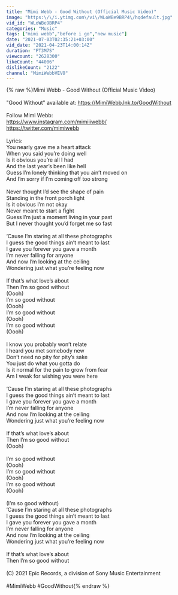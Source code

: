 ```yaml
---
title: "Mimi Webb - Good Without (Official Music Video)"
image: "https:\/\/i.ytimg.com\/vi\/WLoWBe9BRP4\/hqdefault.jpg"
vid_id: "WLoWBe9BRP4"
categories: "Music"
tags: ["mimi webb","before i go","new music"]
date: "2021-07-03T02:35:21+03:00"
vid_date: "2021-04-23T14:00:14Z"
duration: "PT3M7S"
viewcount: "2628300"
likeCount: "44006"
dislikeCount: "2122"
channel: "MimiWebbVEVO"
---
```

{% raw %}Mimi Webb - Good Without (Official Music Video)<br /><br />&quot;Good Without&quot; available at: <a rel="nofollow" target="blank" href="https://MimiWebb.lnk.to/GoodWithout">https://MimiWebb.lnk.to/GoodWithout</a><br /><br />Follow Mimi Webb:<br /><a rel="nofollow" target="blank" href="https://www.instagram.com/mimiiiwebb/">https://www.instagram.com/mimiiiwebb/</a><br /><a rel="nofollow" target="blank" href="https://twitter.com/mimiwebb">https://twitter.com/mimiwebb</a><br /><br />Lyrics:<br />You nearly gave me a heart attack<br />When you said you’re doing well<br />Is it obvious you’re all I had<br />And the last year’s been like hell<br />Guess I’m lonely thinking that you ain’t moved on<br />And I’m sorry if I’m coming off too strong<br /><br />Never thought I’d see the shape of pain<br />Standing in the front porch light<br />Is it obvious I’m not okay<br />Never meant to start a fight<br />Guess I’m just a moment living in your past<br />But I never thought you’d forget me so fast<br /><br />‘Cause I’m staring at all these photographs<br />I guess the good things ain’t meant to last<br />I gave you forever you gave a month<br />I’m never falling for anyone<br />And now I’m looking at the ceiling<br />Wondering just what you’re feeling now<br /><br />If that’s what love’s about<br />Then I’m so good without <br />(Oooh)<br />I’m so good without<br />(Oooh)<br />I’m so good without<br />(Oooh)<br />I’m so good without<br />(Oooh)<br /><br />I know you probably won’t relate<br />I heard you met somebody new<br />Don’t need no pity for pity’s sake<br />You just do what you gotta do<br />Is it normal for the pain to grow from fear<br />Am I weak for wishing you were here<br /><br />‘Cause I’m staring at all these photographs<br />I guess the good things ain’t meant to last<br />I gave you forever you gave a month<br />I’m never falling for anyone<br />And now I’m looking at the ceiling<br />Wondering just what you’re feeling now<br /><br />If that’s what love’s about<br />Then I’m so good without <br />(Oooh)<br /><br />I’m so good without<br />(Oooh)<br />I’m so good without<br />(Oooh)<br />I’m so good without<br />(Oooh)<br /><br />(I’m so good without)<br />‘Cause I’m staring at all these photographs<br />I guess the good things ain’t meant to last<br />I gave you forever you gave a month<br />I’m never falling for anyone<br />And now I’m looking at the ceiling<br />Wondering just what you’re feeling now<br /><br />If that’s what love’s about<br />Then I’m so good without<br /><br />(C) 2021 Epic Records, a division of Sony Music Entertainment<br /><br />#MimiWebb #GoodWithout{% endraw %}

